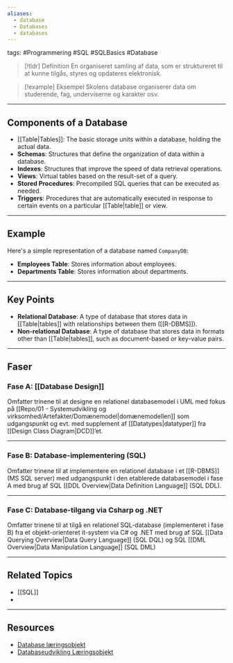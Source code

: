 ```yaml
---
aliases:
  - database
  - Databases
  - databases
---
```

tags: #Programmering #SQL #SQLBasics #Database

> [!tldr] Definition
> En organiseret samling af data, som er struktureret til at kunne tilgås, styres og opdateres elektronisk. 

> [!example] Eksempel
> Skolens database organiserer data om studerende, fag, underviserne og karakter osv.

---

## Components of a Database
- [[Table|Tables]]: The basic storage units within a database, holding the actual data.
- **Schemas**: Structures that define the organization of data within a database.
- **Indexes**: Structures that improve the speed of data retrieval operations.
- **Views**: Virtual tables based on the result-set of a query.
- **Stored Procedures**: Precompiled SQL queries that can be executed as needed.
- **Triggers**: Procedures that are automatically executed in response to certain events on a particular [[Table|table]] or view.

---

## Example
Here's a simple representation of a database named `CompanyDB`:

- **Employees Table**: Stores information about employees.
- **Departments Table**: Stores information about departments.

---

## Key Points
- **Relational Database**: A type of database that stores data in [[Table|tables]] with relationships between them ([[R-DBMS]]).
- **Non-relational Database**: A type of database that stores data in formats other than [[Table|tables]], such as document-based or key-value pairs.

---

## Faser
### Fase A: [[Database Design]]
Omfatter trinene til at designe en relationel databasemodel i UML med fokus på [[Repo/01 - Systemudvikling og virksomhed/Artefakter/Domænemodel|domænemodellen]] som udgangspunkt og evt. med supplement af [[Datatypes|datatyper]] fra [[Design Class Diagram|DCD]]’et.

---

### Fase B: Database-implementering (SQL)
Omfatter trinene til at implementere en relationel database i et [[R-DBMS]] (MS SQL server) med udgangspunkt i den etablerede databasemodel i fase A med brug af SQL [[DDL Overview|Data Definition Language]] (SQL DDL).

---

### Fase C: Database-tilgang via Csharp og .NET
Omfatter trinene til at tilgå en relationel SQL-database (implementeret i fase B) fra et objekt-orienteret it-system via C# og .NET med brug af SQL [[Data Querying Overview|Data Query Language]] (SQL DQL) og SQL [[DML Overview|Data Manipulation Language]] (SQL DML)

---

## Related Topics
- [[SQL]]
- 

---

## Resources
- [Database læringsobjekt](https://scorm.itslearning.com/data/3289/C20150/ims_import_6/scormcontent/index.html#/lessons/R-uiHxV6wOoSodZUwqhx474w15v28DWY)
- [Databaseudvikling Læringsobjekt](https://scorm.itslearning.com/data/3289/C20150/ims_import_6/scormcontent/index.html#/lessons/p250mgyFTtKx9adKq9-embXdLy25mngW)